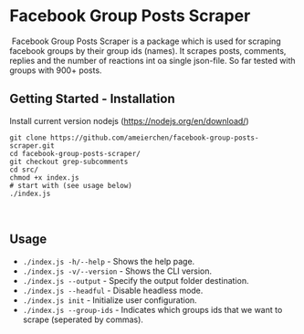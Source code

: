 # Facebook Group Posts Scraper 
​​
Facebook Group Posts Scraper is a package which is used for scraping facebook groups by their group ids (names).
It scrapes posts, comments, replies and the number of reactions int oa single json-file.
So far tested with groups with 900+ posts. 
​
## Getting Started - Installation
Install current version nodejs (https://nodejs.org/en/download/)
​
```
git clone https://github.com/ameierchen/facebook-group-posts-scraper.git
cd facebook-group-posts-scraper/
git checkout grep-subcomments
cd src/
chmod +x index.js
# start with (see usage below)
./index.js
```
​
## Usage
 
- `./index.js -h/--help`     - Shows the help page.
- `./index.js -v/--version`  - Shows the CLI version.
- `./index.js --output`     - Specify the output folder destination.
- `./index.js --headful`    - Disable headless mode.
- `./index.js init`         - Initialize user configuration.
- `./index.js --group-ids`  - Indicates which groups ids that we want to scrape (seperated by commas).
